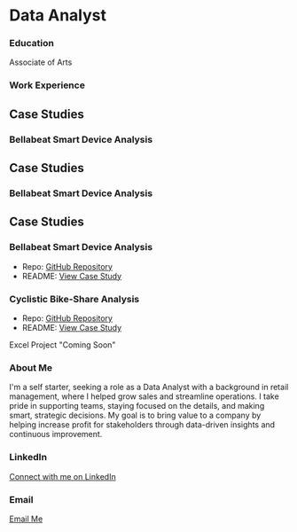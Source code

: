 # Data Analyst

### Education
Associate of Arts

### Work Experience

## Case Studies

### Bellabeat Smart Device Analysis
## Case Studies

### Bellabeat Smart Device Analysis
## Case Studies

### Bellabeat Smart Device Analysis
- Repo: [GitHub Repository](https://github.com/DerickPullen/bellabeat_case_study)
- README: [View Case Study](https://github.com/DerickPullen/bellabeat_case_study/blob/main/README.md)

### Cyclistic Bike-Share Analysis
- Repo: [GitHub Repository](https://github.com/DerickPullen/cyclistic_overview)
- README: [View Case Study](https://github.com/DerickPullen/cyclistic_overview/blob/main/README.md)




Excel Project "Coming Soon"


### About Me
I'm a self starter, seeking a role as a Data Analyst with a background in retail management, where I helped grow sales and streamline operations. I take pride in supporting teams, staying focused on the details, and making smart, strategic decisions. My goal is to bring value to a company by helping increase profit for stakeholders through data-driven insights and continuous improvement.

### LinkedIn
[Connect with me on LinkedIn](https://www.linkedin.com/public-profile/settings?lipi=urn%3Ali%3Apage%3Ad_flagship3_profile_self_edit_contact-info%3Ba6vUdlbIQ6%2B6%2FRRFGkmCsQ%3D%3D)

### Email
[Email Me](mailto:derickanthonypullen@gmail.com)
